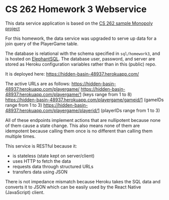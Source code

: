 # CS 262 Homework 3 Webservice

This data service application is based on the [CS 262 sample Monopoly project](https://github.com/calvin-cs262-organization/monopoly-project) 

For this homework, the data service was upgraded to serve up data for a join query of the PlayerGame table. 

The database is relational with the schema specified in `sql/homework3`,
 and is hosted on [ElephantSQL](https://www.elephantsql.com/). The database user, password, and server
 are stored as Heroku configuration variables rather than in this (public) repo.

It is deployed here:
<https://hidden-basin-48937.herokuapp.com/>

The active URLs are as follows:
<https://hidden-basin-48937.herokuapp.com/playergame/>
<https://hidden-basin-48937.herokuapp.com/playergame/1> (keys range from 1 to 8)
<https://hidden-basin-48937.herokuapp.com/playergame/gameid/1> (gameIDs range from 1 to 3)
<https://hidden-basin-48937.herokuapp.com/playergame/playerid/1> (playerIDs range from 1 to 3)

All of these endpoints implement actions that are nullipotent because none of them cause a state change. 
This also means none of them are idempotent because calling them once is no different than calling them multiple times.

This service is RESTful because it:
- is stateless (state kept on server/client)
- uses HTTP to fetch the data
- requests data through structured URLs
- transfers data using JSON
 
There is not impedance mismatch because Heroku takes the SQL data and converts it to JSON which can be easily used by the React Native (JavaScript) client.



 
